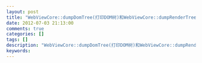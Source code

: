 ```yaml
---
layout: post
title: "WebViewCore::dumpDomTree(打印DOM树)和WebViewCore::dumpRenderTree(打印Render树)"
date: 2012-07-03 21:13:00 
comments: true
categories: []
tags: []
description: "WebViewCore::dumpDomTree(打印DOM树)和WebViewCore::dumpRenderTree(打印Render树)"
keywords: 
---
```





